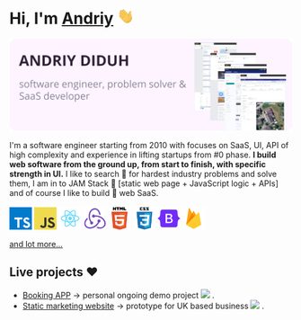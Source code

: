 # Hi, I'm [Andriy](https://andriydiduh.netlify.app) <img src="https://raw.githubusercontent.com/AndriyDiduh/AndriyDiduh/master/wave.gif" width="30px"> 
[<img src="https://raw.githubusercontent.com/AndriyDiduh/AndriyDiduh/master/head-github-banner-2-andriy-diduh.png">](https://andriydiduh.netlify.app)

I'm a software engineer starting from 2010 with focuses on SaaS, UI, API of high complexity and experience in lifting startups from #0 phase.
<strong>I build web software from the ground up, from start to finish, with specific strength in UI.</strong>
I like to search 🔭 for hardest industry problems and solve them, I am in to JAM Stack :doughnut: [static web page + JavaScript logic + APIs] and of course I like to build :hospital: web SaaS. 
<br />
<br />
<code><img height="40" src="https://raw.githubusercontent.com/github/explore/80688e429a7d4ef2fca1e82350fe8e3517d3494d/topics/typescript/typescript.png"></code>
<code><img height="40" src="https://raw.githubusercontent.com/github/explore/80688e429a7d4ef2fca1e82350fe8e3517d3494d/topics/javascript/javascript.png"></code>
<code><img height="40" src="https://raw.githubusercontent.com/github/explore/80688e429a7d4ef2fca1e82350fe8e3517d3494d/topics/react/react.png"></code>
<code><img height="40" src="https://raw.githubusercontent.com/github/explore/80688e429a7d4ef2fca1e82350fe8e3517d3494d/topics/redux/redux.png"></code>
<code><img height="40" src="https://raw.githubusercontent.com/github/explore/80688e429a7d4ef2fca1e82350fe8e3517d3494d/topics/html/html.png"></code>
<code><img height="40" src="https://raw.githubusercontent.com/github/explore/80688e429a7d4ef2fca1e82350fe8e3517d3494d/topics/css/css.png"></code>
<img src="https://raw.githubusercontent.com/devicons/devicon/master/icons/bootstrap/bootstrap-plain.svg" alt="bootstrap" width="40" height="40" />
<code><img height="40" src="https://raw.githubusercontent.com/github/explore/80688e429a7d4ef2fca1e82350fe8e3517d3494d/topics/firebase/firebase.png"></code>

[and lot more...](https://andriydiduh.netlify.app/hard-skills/)

## Live projects :heart:
- <a href="https://booking-app-project.netlify.app/" target="_blank">Booking APP</a> → personal ongoing demo project <img src="https://booking-app-project.netlify.app/components/utils/Copyright/android-icon-192x192.png" width="25" /> .
- <a href="https://rehab-my-patient-project.netlify.app/" target="_blank"> Static marketing website</a> → prototype for UK based business <img src="https://rehab-my-patient-project.netlify.app/components/utils/Copyright/android-icon-192x192.png" width="20" /> .
<br />

